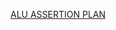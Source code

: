 [ALU ASSERTION PLAN](https://docs.google.com/spreadsheets/d/1WZWDvlfjYskNQg1UNSFeD3MYWwvT6ls-U0IWDBrCZF0/edit?usp=sharing)

